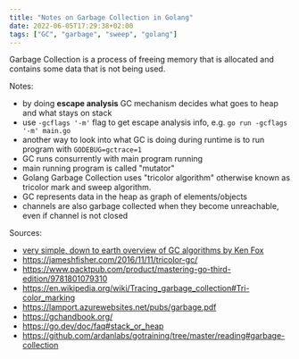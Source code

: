 ```yaml
---
title: "Notes on Garbage Collection in Golang"
date: 2022-06-05T17:29:38+02:00
tags: ["GC", "garbage", "sweep", "golang"]
---
```


Garbage Collection is a process of freeing memory that is allocated and contains some data that is not being used.     

Notes:   
- by doing __escape analysis__ GC mechanism decides what goes to heap and what stays on stack
- use `-gcflags '-m'` flag to get escape analysis info, e.g. `go run -gcflags '-m' main.go` 
- another way to look into what GC is doing during runtime is to run program with `GODEBUG=gctrace=1`
- GC runs consurrently with main program running 
- main running program is called "mutator" 
- Golang Garbage Collection uses "tricolor algorithm" otherwise known as tricolor mark and sweep algorithm. 
- GC represents data in the heap as graph of elements/objects
- channels are also garbage collected when they become unreachable, even if channel is not closed 

Sources:
- [very simple, down to earth overview of GC algorithms by Ken
  Fox](https://spin.atomicobject.com/2014/09/03/visualizing-garbage-collection-algorithms)
- https://jameshfisher.com/2016/11/11/tricolor-gc/
- https://www.packtpub.com/product/mastering-go-third-edition/9781801079310
- https://en.wikipedia.org/wiki/Tracing_garbage_collection#Tri-color_marking
- https://lamport.azurewebsites.net/pubs/garbage.pdf
- https://gchandbook.org/
- https://go.dev/doc/faq#stack_or_heap
- https://github.com/ardanlabs/gotraining/tree/master/reading#garbage-collection
